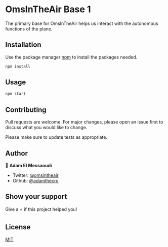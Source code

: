 # OmsInTheAir Base 1

The primary base for OmsInTheAir helps us interact with the autonomous functions of the plane.

## Installation

Use the package manager [npm](https://www.npmjs.com/get-npm) to install the packages needed.

```bash
npm install
```

## Usage

```bash
npm start
```

## Contributing
Pull requests are welcome. For major changes, please open an issue first to discuss what you would like to change.

Please make sure to update tests as appropriate.

## Author

👤 **Adam El Messaoudi**

* Twitter: [@omsintheair](https://twitter.com/omsintheair)
* Github: [@adamthecro](https://github.com/adamthecro)

## Show your support

Give a ⭐️ if this project helped you!

## License
[MIT](https://choosealicense.com/licenses/mit/)
